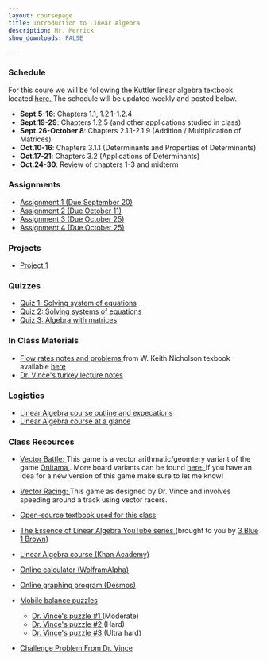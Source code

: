```yaml
---
layout: coursepage
title: Introduction to Linear Algebra
description: Mr. Merrick 
show_downloads: FALSE

---
```

### Schedule
For this coure we will be following the Kuttler linear algebra textbook located <a href="https://lyryx.com/wp-content/uploads/2017/06/Kuttler-LinearAlgebra-AFirstCourse-2017A.pdf" > here. </a> The schedule will be updated weekly and posted below. 

* **Sept.5-16**: Chapters 1.1, 1.2.1-1.2.4
* **Sept.19-29**: Chapters 1.2.5 (and other applications studied in class) 
* **Sept.26-October 8**: Chapters  2.1.1-2.1.9 (Addition / Multiplication of Matrices) 
* **Oct.10-16**: Chapters  3.1.1 (Determinants and Properties of Determinants)  
* **Oct.17-21**: Chapters  3.2 (Applications of Determinants) 
* **Oct.24-30**: Review of chapters 1-3 and midterm 

<!--- 
* **Date-**: 
---> 

### Assignments
* <a href="https://merrickmath.github.io/MerrickMath.github.io-LinearAlgebra/Activities/Assignments/Assignment1.pdf"> Assignment 1 (Due September 20) </a> 
* <a href="https://merrickmath.github.io/MerrickMath.github.io-LinearAlgebra/Activities/Assignments/Assignment2.pdf"> Assignment 2 (Due October 11) </a> 
* <a href="https://merrickmath.github.io/MerrickMath.github.io-LinearAlgebra/Activities/Assignments/Assignment3.pdf"> Assignment 3 (Due October 25) </a>
* <a href="https://merrickmath.github.io/MerrickMath.github.io-LinearAlgebra/Activities/Assignments/Assignment4.pdf"> Assignment 4 (Due October 25) </a>


### Projects
* <a href="https://merrickmath.github.io/MerrickMath.github.io-LinearAlgebra/Activities/Assignments/Project1.pdf"> Project 1 </a>

<!---  
* <a href="https://merrickmath.github.io/MerrickMath.github.io-LinearAlgebra/Activities/Projects/Project2.pdf"> Project 2 </a>  
* <a href="https://merrickmath.github.io/MerrickMath.github.io-LinearAlgebra/Activities/Projects/Project3.pdf"> Project 3 </a>  
* <a href="https://merrickmath.github.io/MerrickMath.github.io-LinearAlgebra/Activities/Projects/Project4.pdf"> Project 4 </a>  
* <a href="https://merrickmath.github.io/MerrickMath.github.io-LinearAlgebra/Activities/Projects/Project5.pdf"> Project 5 </a>
---> 


### Quizzes 
* <a href="https://merrickmath.github.io/MerrickMath.github.io-LinearAlgebra/Activities/Quiz/Quiz1.pdf"> Quiz 1: Solving system of equations </a>
* <a href="https://merrickmath.github.io/MerrickMath.github.io-LinearAlgebra/Activities/Quiz/Quiz2.pdf"> Quiz 2: Solving systems of equations </a>
* <a href="https://merrickmath.github.io/MerrickMath.github.io-LinearAlgebra/Activities/Quiz/Quiz3.pdf"> Quiz 3: Algebra with matrices </a>

### In Class Materials
* <a href="https://merrickmath.github.io/MerrickMath.github.io-LinearAlgebra/Notes/FlowRates.pdf"> Flow rates notes and problems </a> from W. Keith Nicholson texbook available <a href="https://lyryx.com/wp-content/uploads/2018/01/Nicholson-OpenLAWA-2018A.pdf"> here </a> 
* <a href="https://merrickmath.github.io/MerrickMath.github.io-LinearAlgebra/Notes/Turkey.pdf"> Dr. Vince's turkey lecture notes </a>

### Logistics

* <a href="https://vchan2.github.io/LinearAlgebra/Linear_Algebra_2022-23_online.pdf"> Linear Algebra course outline and expecations </a>
* <a href="https://vchan2.github.io/LinearAlgebra/Linear_Algebra_Course_outline.pdf"> Linear Algebra course at a glance </a>


### Class Resources 
* <a href="https://merrickmath.github.io/MerrickMath.github.io-LinearAlgebra/Activities/Games/VectorWars.pdf">  Vector Battle: </a> This game is a vector arithmatic/geomtery variant of the game <a href="https://merrickmath.github.io/MerrickMath.github.io-LinearAlgebra/Activities/Games/OnitamaGame.pdf"> Onitama </a>. More board variants can be found <a href="https://merrickmath.github.io/MerrickMath.github.io-LinearAlgebra/Activities/Games/VectorBoardVariants.pdf"> here. </a> If you have an idea for a new version of this game make sure to let me know! 
* <a href="https://merrickmath.github.io/MerrickMath.github.io-LinearAlgebra/Activities/Games/VectorRacing.pdf">  Vector Racing: </a>  This game as designed by Dr. Vince and involves speeding around a track using vector racers.


* <a href="https://lyryx.com/wp-content/uploads/2017/06/Kuttler-LinearAlgebra-AFirstCourse-2017A.pdf"> Open-source textbook used for this class </a>
* <a href="https://www.youtube.com/playlist?list=PLZHQObOWTQDPD3MizzM2xVFitgF8hE_ab"> The Essence of Linear Algebra YouTube series </a> (brought to you by <a href="https://www.youtube.com/channel/UCYO_jab_esuFRV4b17AJtAw"> 3 Blue 1 Brown</a>)
* <a href="https://www.khanacademy.org/math/linear-algebra"> Linear Algebra course (Khan Academy) </a>
* <a href="https://www.wolframalpha.com/"> Online calculator (WolframAlpha) </a>
* <a href="https://www.desmos.com/"> Online graphing program (Desmos) </a>
* <a href="https://solveme.edc.org/mobiles/"> Mobile balance puzzles </a>
   * <a href="https://solveme.edc.org/mobiles/?mobiles=200662"> Dr. Vince's puzzle #1 </a> (Moderate)
   * <a href="https://solveme.edc.org/mobiles/?mobiles=201443"> Dr. Vince's puzzle #2 </a> (Hard)
   * <a href="https://solveme.edc.org/mobiles/?mobiles=201442"> Dr. Vince's puzzle #3 </a> (Ultra hard)
* <a href="https://vchan2.github.io/LinearAlgebra/Unit1_01_Number_of_Solutions_to_sys_of_lin_eqns.pdf"> Challenge Problem From Dr. Vince </a>






  




